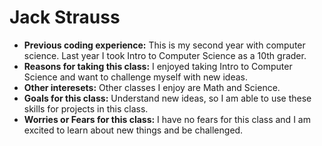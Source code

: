 # Jack Strauss
- **Previous coding experience:** This is my second year with computer science. Last year I took Intro to Computer Science as a 10th grader.
- **Reasons for taking this class:** I enjoyed taking Intro to Computer Science and want to challenge myself with new ideas.
- **Other interesets:** Other classes I enjoy are Math and Science.
- **Goals for this class:** Understand new ideas, so I am able to use these skills for projects in this class.
- **Worries or Fears for this class:** I have no fears for this class and I am excited to learn about new things and be challenged.
